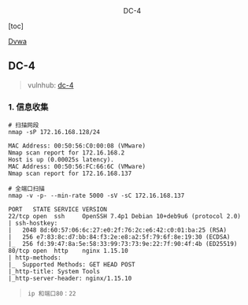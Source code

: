<center>DC-4</center>





[toc]



 [Dvwa](../Dvwa) 



## DC-4

> vulnhub: [dc-4](https://www.vulnhub.com/entry/dc-4,313/)





### 1. 信息收集

```shell
# 扫描网段
nmap -sP 172.16.168.128/24

MAC Address: 00:50:56:C0:00:08 (VMware)
Nmap scan report for 172.16.168.2
Host is up (0.00025s latency).
MAC Address: 00:50:56:FC:66:6C (VMware)
Nmap scan report for 172.16.168.137

# 全端口扫描
nmap -v -p- --min-rate 5000 -sV -sC 172.16.168.137

PORT   STATE SERVICE VERSION
22/tcp open  ssh     OpenSSH 7.4p1 Debian 10+deb9u6 (protocol 2.0)
| ssh-hostkey: 
|   2048 8d:60:57:06:6c:27:e0:2f:76:2c:e6:42:c0:01:ba:25 (RSA)
|   256 e7:83:8c:d7:bb:84:f3:2e:e8:a2:5f:79:6f:8e:19:30 (ECDSA)
|_  256 fd:39:47:8a:5e:58:33:99:73:73:9e:22:7f:90:4f:4b (ED25519)
80/tcp open  http    nginx 1.15.10
| http-methods: 
|_  Supported Methods: GET HEAD POST
|_http-title: System Tools
|_http-server-header: nginx/1.15.10
```

> `ip 和端口80：22`





